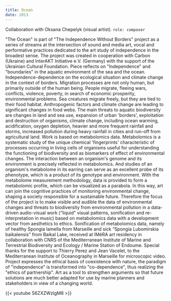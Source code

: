 ```yaml
---
title: Ocean
date: 2013
---
```

Collaboration with Oksana Chepelyk (visual artist).
`role: composer`

"The Ocean" is part of "The Independence Without Borders" project as a series of streams at the intersection of sound and media art, vocal and performative practices dedicated to the art study of independence in the broadest sense. The project was created in cooperation with Carbon (Ukraine) and InterAKT Initiative e.V. (Germany) with the support of the Ukrainian Cultural Foundation. Piece reflects on "Independence" and "boundaries" in the aquatic environment of the sea and the ocean. Independence-dependence on the ecological situation and climate change in the context of borders. Migration processes are not only human, but primarily outside of the human being. People migrate, fleeing wars, conflicts, violence, poverty, in search of economic prosperity, environmental problems. Sea creatures migrate freely, but they are tied to their food habitat. Anthropogenic factors and climate change are leading to significant changes in food webs. The main threats to aquatic biodiversity are changes in land and sea use, expansion of urban 'borders', exploitation and destruction of organisms, climate change, including ocean warming, acidification, oxygen depletion, heavier and more frequent rainfall and storms, increased pollution during heavy rainfall in cities and run-off from agricultural land. Work is based on metabolomics data. Metabolomics is a systematic study of the unique chemical 'fingerprints' characteristic of processes occurring in living cells of organisms useful for understanding the functioning of biodiversity and as biomarkers of effect of environmental changes. The interaction between an organism's genome and its environment is precisely reflected in metabolomics. And studies of an organism's metabolome in its earring can serve as an excellent probe of its phenotype, which is a product of its genotype and environment. With the metabolome measurement methodology, data is provided to form a metabolomic profile, which can be visualized as a parabola. In this way, art can join the cognitive practices of monitoring environmental change, shaping a society responsible for a sustainable future. Therefore the focus of the project is to make visible and audible the data of environmental changes and threats to biodiversity from environmental pollution in a data-driven audio-visual work ("liquid" visual patterns, sonification and re-interpretation in music) based on metabolomics data with a development vector from aesthetics to ethics. Sonification of metabolomics data, namely of healthy Spongia lamella from Marseille and sick “Spongia Lubomirskia baikalensis” from Baikal Lake, received at IMéRA art residency in collaboration with CNRS of the Mediterranean Institute of Marine and Terrestrial Biodiversity and Ecology / Marine Station of Endoume. Special thanks for the support to Thierry Perez and Jean Vacelet, to the Mediterranean Institute of Oceanography in Marseille for microscopic video. Project expresses the ethical basis of coexistence with nature, the paradigm of "independence" is transformed into "co-dependence", thus realizing the "ethics of partnership". Art as a tool to strengthen arguments so that future solutions are much better adapted for use by marine planners and stakeholders in view of a changing world.

{{< youtube S6ZXZWzlgM8 >}}